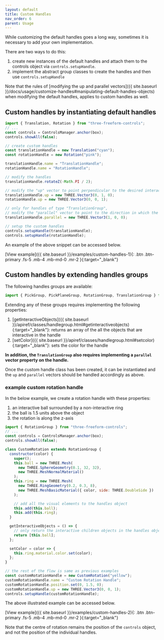 ```yaml
---
layout: default
title: Custom Handles
nav_order: 6
parent: Usage
---
```


While customizing the default handles goes a long way, sometimes it is necessary to add your own implementation.

There are two ways to do this:

1. create new instances of the default handles and attach them to the controls object via `controls.setupHandle`.
2. implement the abstract group classes to create the handles and then use `controls.setupHandle`

Note that the rules of [modifying the up and parallel vectors]({{ site.baseurl }}/docs/usage/customize-handles#manipulating-default-handles-objects) when modifying the default handles, applies to custom handles as well.

## Custom handles by instantiating default handles

```js
import { Translation, Rotation } from "three-freeform-controls";
// ...
const controls = ControlsManager.anchor(box);
controls.showAll(false);

// create custom handles
const translationHandle = new Translation("cyan");
const rotationHandle = new Rotation("pink");

translationHandle.name = "TranslationHandle";
rotationHandle.name = "RotationHandle";

// modify the handles
translationHandle.rotateZ(-Math.PI / 2);

// modify the "up" vector to point perpendicular to the desired interaction plane of the object
translationHandle.up = new THREE.Vector3(0, 1, 0);
rotationHandle.up = new THREE.Vector3(0, 0, 1);

// only for handles of type "TranslationGroup",
// modify the "parallel" vector to point to the direction in which the handle is pointing
translationHandle.parallel = new THREE.Vector3(1, 0, 0);

// setup the custom handles
controls.setupHandle(translationHandle);
controls.setupHandle(rotationHandle);
```

An example of the above snippet can be accessed below.

[View example]({{ site.baseurl }}/examples/custom-handles-1){: .btn .btn-primary .fs-5 .mb-4 .mb-md-0 .mr-2 }{:target="_blank"}

## Custom handles by extending handles groups

The following handles groups are available:

```js
import { PickGroup, PickPlaneGroup, RotationGroup, TranslationGroup } from "three-freeform-controls";
```

Extending any of these groups requires implementing the following properties:

1. [getInteractiveObjects]({{ site.baseurl }}/apiref/classes/handlegroup.html#getinteractiveobjects){:target="_blank"}: returns an array of the all the objects that are interactive in the handle
2. [setColor]({{ site.baseurl }}/apiref/classes/handlegroup.html#setcolor){:target="_blank"}: sets the color for the handle

**In addition, the `TranslationGroup` also requires implementing a `parallel` vector property on the handle.**

Once the custom handle class has been created, it can be instantiated and the `up` and `parallel` vectors should be handled accordingly as above.

### example custom rotation handle

In the below example, we create a rotation handle with these properties:

1. an interactive ball surrounded by a non-interactive ring
2. the ball is 1.5 units above the object
3. the rotation is along the z-axis

```js
import { RotationGroup } from "three-freeform-controls";
// ...
const controls = ControlsManager.anchor(box);
controls.showAll(false);

class CustomRotation extends RotationGroup {
  constructor(color) {
    super();
    this.ball = new THREE.Mesh(
      new THREE.SphereGeometry(0.1, 32, 32),
      new THREE.MeshNormalMaterial()
    );
    this.ring = new THREE.Mesh(
      new THREE.RingGeometry(0.2, 0.3, 8),
      new THREE.MeshBasicMaterial({ color, side: THREE.DoubleSide })
    );

    // add all the visual elements to the handles object
    this.add(this.ball);
    this.add(this.ring);
  }

  getInteractiveObjects = () => {
    // only return the interactive children objects in the handles object
    return [this.ball];
  };

  setColor = color => {
    this.ring.material.color.set(color);
  };
}

// the rest of the flow is same as previous examples
const customRotationHandle = new CustomRotation("yellow");
customRotationHandle.name = "Custom Rotation Handle";
customRotationHandle.position.set(0, 1.5, 0);
customRotationHandle.up = new THREE.Vector3(0, 0, 1);
controls.setupHandle(customRotationHandle);
```

The above illustrated example can be accessed below.

[View example]({{ site.baseurl }}/examples/custom-handles-2){: .btn .btn-primary .fs-5 .mb-4 .mb-md-0 .mr-2 }{:target="_blank"}

Note that the centre of rotation remains the position of the `controls` object, and not the position of the individual handles.
